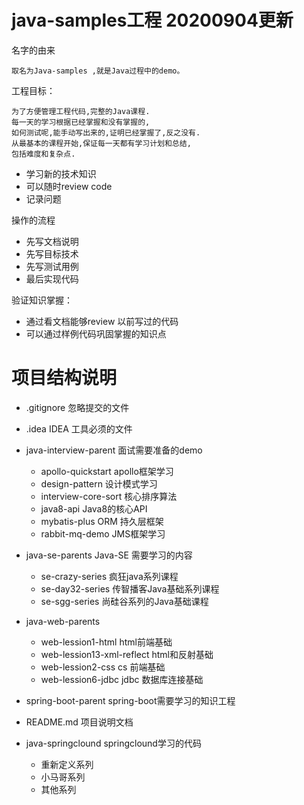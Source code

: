 # java-samples工程 20200904更新
名字的由来
 
    取名为Java-samples ,就是Java过程中的demo。   
工程目标：

    为了方便管理工程代码,完整的Java课程.
    每一天的学习根据已经掌握和没有掌握的,
    如何测试呢,能手动写出来的,证明已经掌握了,反之没有.
    从最基本的课程开始,保证每一天都有学习计划和总结,
    包括难度和复杂点.
    
 - 学习新的技术知识
 - 可以随时review code
 - 记录问题 
    
操作的流程
- 先写文档说明
- 先写目标技术
- 先写测试用例
- 最后实现代码

验证知识掌握：

- 通过看文档能够review 以前写过的代码
- 可以通过样例代码巩固掌握的知识点 

# 项目结构说明
- .gitignore 忽略提交的文件
- .idea   IDEA 工具必须的文件
- java-interview-parent  面试需要准备的demo
  - apollo-quickstart apollo框架学习
  - design-pattern    设计模式学习
  - interview-core-sort  核心排序算法
  - java8-api             Java8的核心API 
  - mybatis-plus          ORM 持久层框架  
  - rabbit-mq-demo        JMS框架学习
- java-se-parents        Java-SE 需要学习的内容
  - se-crazy-series  疯狂java系列课程
  - se-day32-series  传智播客Java基础系列课程
  - se-sgg-series    尚硅谷系列的Java基础课程
- java-web-parents
  - web-lession1-html   html前端基础
  - web-lession13-xml-reflect html和反射基础
  - web-lession2-css    cs 前端基础
  - web-lession6-jdbc   jdbc 数据库连接基础
- spring-boot-parent     spring-boot需要学习的知识工程
- README.md              项目说明文档

- java-springclound  springclound学习的代码
    - 重新定义系列
    - 小马哥系列
    - 其他系列
    